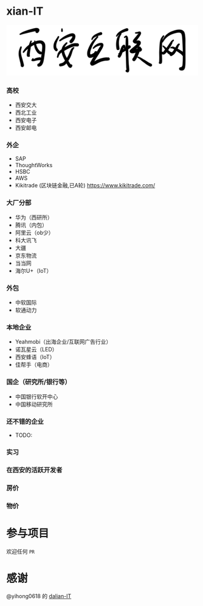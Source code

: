 # xian-IT

![](./welcome.svg)

### 高校

- 西安交大
- 西北工业
- 西安电子
- 西安邮电

### 外企

- SAP
- ThoughtWorks
- HSBC
- AWS
- Kikitrade (区块链金融,已A轮) https://www.kikitrade.com/

### 大厂分部

- 华为（西研所）
- 腾讯（内包）
- 阿里云（ob少）
- 科大讯飞
- 大疆
- 京东物流
- 当当网
- 海尔U+（IoT）

### 外包

- 中软国际
- 软通动力

### 本地企业

- Yeahmobi（出海企业/互联网广告行业）
- 诺瓦星云（LED）
- 西安蜂语（IoT）
- 佳帮手（电商）

### 国企（研究所/银行等）

- 中国银行软开中心
- 中国移动研究所

### 还不错的企业

- TODO:

### 实习

### 在西安的活跃开发者

### 房价

### 物价

# 参与项目

欢迎任何 `PR`

# 感谢

@yihong0618 的 [dalian-IT](https://github.com/yihong0618/dalian-IT)

